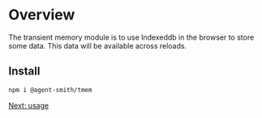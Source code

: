 # Overview

The transient memory module is to use Indexeddb in the browser to store some data. This
data will be available across reloads.

## Install

```bash
npm i @agent-smith/tmem
```

<a href="javascript:openLink('/transient_memory/usage')">Next: usage</a>